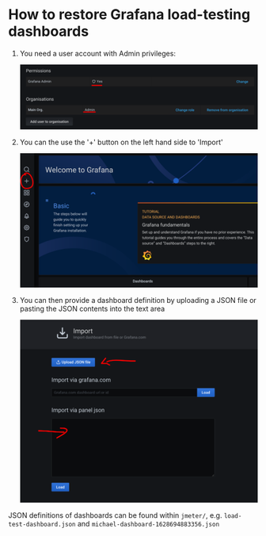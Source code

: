 # How to restore Grafana load-testing dashboards

1. You need a user account with Admin privileges:

   ![](grafana_permissions.png)

2. You can the use the '+' button on the left hand side to 'Import'

   ![](grafana_add.png)
   

3. You can then provide a dashboard definition by uploading a JSON file or pasting the JSON contents into  the text area

   ![](grafana_import.png)

   

JSON definitions of dashboards can be found within `jmeter/`, e.g. `load-test-dashboard.json` and `michael-dashboard-1628694883356.json`